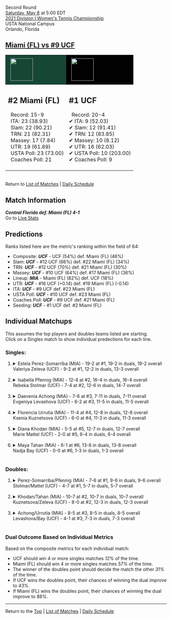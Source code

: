 Second Round[](#top)<a name="top"></a>  
[Saturday, May 8](../../schedule/05-08.md) at 5:00 EDT  
[2021 Division I Women's Tennis Championship](../index.md)  
USTA National Campus  
Orlando, Florida  
## [Miami (FL) vs #9 UCF](https://www.ncaa.com/game/5833681)  

<table><tr style="background-color: #d9d9d9 !important"><td style="background-color: #154734 !important"><img src="https://www.ncaa.com/sites/default/files/images/logos/schools/m/miami-fl.70.png" width="70" height="70" style="padding: 8px;" /></td><td style="background-color: #010101 !important"><img src="https://www.ncaa.com/sites/default/files/images/logos/schools/u/ucf.70.png" width="70" height="70" style="padding: 8px;" /></td></tr><tr>
<td>  

<h2>#2 Miami (FL)</h2>  
&nbsp; Record: 15-9<br>  
&nbsp; ITA: 23 (38.93)<br>  
&nbsp; Slam: 22 (90.21)<br>  
&nbsp; TRN: 21 (82.31)<br>  
&nbsp; Massey: 17 (7.84)<br>  
&nbsp; UTR: 19 (61.89)<br>  
&nbsp; USTA Poll: 23 (73.00)<br>  
&nbsp; Coaches Poll: 21<br>  
<br>  

</td>
<td>  

<h2>#1 UCF</h2>  
&nbsp; Record: 20-4<br>  
&#10004; ITA: 9 (52.03)<br>  
&#10004; Slam: 12 (91.41)<br>  
&#10004; TRN: 12 (83.85)<br>  
&#10004; Massey: 10 (8.12)<br>  
&#10004; UTR: 16 (62.03)<br>  
&#10004; USTA Poll: 10 (203.00)<br>  
&#10004; Coaches Poll: 9<br>  
<br>  

</td>
</tr></table>  


<br>Return to [List of Matches](../index.md) &#124; [Daily Schedule](../../schedule/05-08.md)

## Match Information  
***Central Florida def. Miami (FL) 4-1***  
Go to [Live Stats](http://scores.tennisticker.de/usa/ustanc/conf/lp.html?lid=77)  

## Predictions  

Ranks listed here are the metric's ranking within the field of 64:  
- Composite: ***UCF*** - UCF (54%) def. Miami (FL) (46%)  
- Slam: ***UCF*** - #12 UCF (66%) def. #22 Miami (FL) (34%)  
- TRN: ***UCF*** - #12 UCF (70%) def. #21 Miami (FL) (30%)  
- Massey: ***UCF*** - #10 UCF (64%) def. #17 Miami (FL) (36%)  
- Lineup: ***MIA*** - Miami (FL) (82%) def. UCF (18%)  
- UTR: ***UCF*** - #16 UCF (+0.14) def. #19 Miami (FL) (-0.14)  
- ITA: ***UCF*** - #9 UCF def. #23 Miami (FL)  
- USTA Poll: ***UCF*** - #10 UCF def. #23 Miami (FL)  
- Coaches Poll: ***UCF*** - #9 UCF def. #21 Miami (FL)  
- Seeding: ***UCF*** - #1 UCF def. #2 Miami (FL)  

## Individual Matchups  
This assumes the top players and doubles teams listed are starting.  
Click on a Singles match to show individual predections for each line.  

### Singles:  

<ol>
<li><details>
<summary markdown="span">Estela Perez-Somarriba (MIA) - 19-2 at #1, 19-2 in duals, 19-2 overall<br>Valeriya Zeleva (UCF) - 9-2 at #1, 12-2 in duals, 13-3 overall</summary>
<h4>Predictions</h4><ul>
<li>Composite: <b><i>MIA</i></b> - Perez-Somarriba (82%) def. Zeleva (18%)</li>  
<li>Slam: <b><i>MIA</i></b> - Perez-Somarriba (85%) def. Zeleva (15%)</li>  
<li>TRN: <b><i>MIA</i></b> - Perez-Somarriba (87%) def. Zeleva (13%)</li>  
<li>Massey: <b><i>MIA</i></b> - Perez-Somarriba (68%) def. Zeleva (32%)</li>  
<li>UTR: <b><i>MIA</i></b> - Perez-Somarriba (87%) def. Zeleva (13%)</li>  
<li>ITA: <b><i>MIA</i></b> - Perez-Somarriba (69.45) def. Zeleva (22.66)</li>  
</ul>
</details>&nbsp;</li>
<li><details>
<summary markdown="span">Isabella Pfennig (MIA) - 12-4 at #2, 16-4 in duals, 16-4 overall<br>Rebeka Stolmar (UCF) - 7-4 at #2, 12-6 in duals, 14-7 overall</summary>
<h4>Predictions</h4><ul>
<li>Composite: <b><i>MIA</i></b> - Pfennig (68%) def. Stolmar (32%)</li>  
<li>Slam: <b><i>MIA</i></b> - Pfennig (63%) def. Stolmar (37%)</li>  
<li>TRN: <b><i>MIA</i></b> - Pfennig (71%) def. Stolmar (29%)</li>  
<li>Massey: <b><i>MIA</i></b> - Pfennig (59%) def. Stolmar (41%)</li>  
<li>UTR: <b><i>MIA</i></b> - Pfennig (78%) def. Stolmar (22%)</li>  
<li>ITA: <b><i>MIA</i></b> - Pfennig (32.52) def. Stolmar (15.81)</li>  
</ul>
</details>&nbsp;</li>
<li><details>
<summary markdown="span">Daevenia Achong (MIA) - 7-6 at #3, 7-11 in duals, 7-11 overall<br>Evgeniya Levashova (UCF) - 6-2 at #3, 11-5 in duals, 11-5 overall</summary>
<h4>Predictions</h4><ul>
<li>Composite: <b><i>UCF</i></b> - Levashova (72%) def. Achong (28%)</li>  
<li>Slam: <b><i>UCF</i></b> - Levashova (62%) def. Achong (38%)</li>  
<li>TRN: <b><i>UCF</i></b> - Levashova (78%) def. Achong (22%)</li>  
<li>Massey: <b><i>UCF</i></b> - Levashova (68%) def. Achong (32%)</li>  
<li>UTR: <b><i>UCF</i></b> - Levashova (80%) def. Achong (20%)</li>  
<li>ITA: <b><i>UCF</i></b> - Levashova (4.48) def. Achong (1.49)</li>  
</ul>
</details>&nbsp;</li>
<li><details>
<summary markdown="span">Florencia Urrutia (MIA) - 11-4 at #4, 12-8 in duals, 12-8 overall<br>Ksenia Kuznetsova (UCF) - 6-0 at #4, 11-3 in duals, 11-3 overall</summary>
<h4>Predictions</h4><ul>
<li>Composite: <b><i>UCF</i></b> - Kuznetsova (77%) def. Urrutia (23%)</li>  
<li>Slam: <b><i>UCF</i></b> - Kuznetsova (76%) def. Urrutia (24%)</li>  
<li>TRN: <b><i>UCF</i></b> - Kuznetsova (74%) def. Urrutia (26%)</li>  
<li>Massey: <b><i>UCF</i></b> - Kuznetsova (74%) def. Urrutia (26%)</li>  
<li>UTR: <b><i>UCF</i></b> - Kuznetsova (84%) def. Urrutia (16%)</li>  
<li>ITA: <b><i>UCF</i></b> - Kuznetsova (3.33) def. Urrutia (1.96)</li>  
</ul>
</details>&nbsp;</li>
<li><details>
<summary markdown="span">Diana Khodan (MIA) - 5-5 at #5, 12-7 in duals, 12-7 overall<br>Marie Mattel (UCF) - 2-0 at #5, 6-4 in duals, 6-4 overall</summary>
<h4>Predictions</h4><ul>
<li>Composite: <b><i>MIA</i></b> - Khodan (65%) def. Mattel (35%)</li>  
<li>Slam: <b><i>MIA</i></b> - Khodan (56%) def. Mattel (44%)</li>  
<li>TRN: <b><i>MIA</i></b> - Khodan (63%) def. Mattel (37%)</li>  
<li>Massey: <b><i>MIA</i></b> - Khodan (66%) def. Mattel (34%)</li>  
<li>UTR: <b><i>MIA</i></b> - Khodan (75%) def. Mattel (25%)</li>  
<li>ITA: <b><i>UCF</i></b> - Mattel (2.00) def. Khodan (1.90)</li>  
</ul>
</details>&nbsp;</li>
<li><details>
<summary markdown="span">Maya Tahan (MIA) - 6-1 at #6, 13-8 in duals, 13-8 overall<br>Nadja Bay (UCF) - 0-0 at #6, 1-3 in duals, 1-3 overall</summary>
<h4>Predictions</h4><ul>
<li>Composite: <b><i>MIA</i></b> - Tahan (99%) def. Bay (1%)</li>  
<li>Slam: <b><i>MIA</i></b> - Tahan (99%) def. Bay (1%)</li>  
<li>TRN: <b><i>MIA</i></b> - Tahan (99%) def. Bay (1%)</li>  
<li>Massey: <b><i>MIA</i></b> - Tahan (99%) def. Bay (1%)</li>  
<li>UTR: <b><i>MIA</i></b> - Tahan (99%) def. Bay (1%)</li>  
<li>ITA: <b><i>MIA</i></b> - Tahan (2.26) def. Bay (0.00)</li>  
</ul>
</details>&nbsp;</li>
</ol>

### Doubles:  

<ol>
<li><details>
<summary markdown="span">Perez-Somarriba/Pfennig (MIA) - 7-6 at #1, 9-6 in duals, 9-6 overall<br>Stolmar/Mattel (UCF) - 4-7 at #1, 5-7 in duals, 5-7 overall</summary>
<br>Sorry, we don't have any metrics for this match
</details>&nbsp;</li>
<li><details>
<summary markdown="span">Khodan/Tahan (MIA) - 10-7 at #2, 10-7 in duals, 10-7 overall<br>Kuznetsova/Zeleva (UCF) - 8-0 at #2, 12-3 in duals, 12-3 overall</summary>
<br>Sorry, we don't have any metrics for this match
</details>&nbsp;</li>
<li><details>
<summary markdown="span">Achong/Urrutia (MIA) - 8-5 at #3, 8-5 in duals, 8-5 overall<br>Levashova/Bay (UCF) - 4-1 at #3, 7-3 in duals, 7-3 overall</summary>
<br>Sorry, we don't have any metrics for this match
</details>&nbsp;</li>
</ol>

### Dual Outcome Based on Individual Metrics  
  
Based on the composite metrics for each individual match:  
- UCF should win 4 or more singles matches *12%* of the time.  
- Miami (FL) should win 4 or more singles matches *57%* of the time.  
- The winner of the doubles point should decide the match the other *31%* of the time.  
- If UCF wins the doubles point, their chances of winning the dual improve to *43%*.  
- If Miami (FL) wins the doubles point, their chances of winning the dual improve to *88%*.  
  
------

Return to the [Top](#top) &#124; [List of Matches](../index.md) &#124; [Daily Schedule](../../schedule/05-08.md)  
